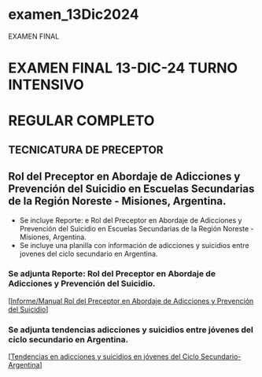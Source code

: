 # examen_13Dic2024
EXAMEN FINAL
   # EXAMEN FINAL 13-DIC-24 TURNO INTENSIVO
   # REGULAR COMPLETO
   ## TECNICATURA DE PRECEPTOR
   
   ## Rol del Preceptor en Abordaje de Adicciones y Prevención del Suicidio en Escuelas Secundarias de la Región Noreste - Misiones, Argentina.

   * Se incluye Reporte: e Rol del Preceptor en Abordaje de Adicciones y Prevención del Suicidio en Escuelas Secundarias de la Región Noreste - Misiones, Argentina.
   * Se incluye una planilla con información de adicciones y suicidios entre jovenes del ciclo secundario en Argentina.
   
   ### Se adjunta Reporte: Rol del Preceptor en Abordaje de Adicciones y Prevención del Suicidio.
   [[Informe/Manual Rol del Preceptor en Abordaje de Adicciones y Prevención del Suicidio](https://docs.google.com/document/d/1CAAYREch-pL_9Ncwn6vtkp4_uhLtV-blKmwuGJfkVaM/edit?usp=sharing)]
   
   ### Se adjunta tendencias adicciones y suicidios entre jóvenes del ciclo secundario en Argentina.
   [[Tendencias en adicciones y suicidios en jóvenes del Ciclo Secundario-Argentina](https://docs.google.com/spreadsheets/d/11NbNloN4igdHtgPakDUXFa8uq0go4ALWdY5YO625pAw/edit?usp=sharing)]
